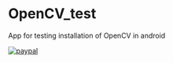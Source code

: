 # OpenCV_test
App for testing installation of OpenCV in android

[![paypal](https://www.paypalobjects.com/en_US/i/btn/btn_donateCC_LG.gif)](paypal.me/jairajjangle)
